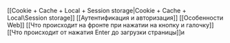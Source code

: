 [[Cookie + Cache + Local + Session storage|Cookie + Cache + Local\Session storage]]
[[Аутентификация и авторизация]]
[[Особенности Web]]
[[Что происходит на фронте при нажатии на кнопку и галочку]]
[[Что происходит от нажатия Enter до загрузки страницы]]и